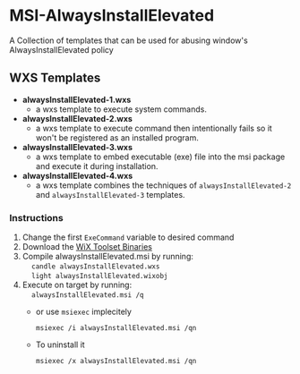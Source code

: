 # MSI-AlwaysInstallElevated
A Collection of templates that can be used for abusing window's AlwaysInstallElevated policy



## WXS Templates

* **alwaysInstallElevated-1.wxs** 
    * a wxs template to execute system commands.
* **alwaysInstallElevated-2.wxs** 
    * a wxs template to execute command then intentionally fails so it won't be registered as an installed program.
* **alwaysInstallElevated-3.wxs** 
    * a wxs template to embed executable (exe) file into the msi package and execute it during installation.
* **alwaysInstallElevated-4.wxs** 
    * a wxs template combines the techniques of `alwaysInstallElevated-2` and `alwaysInstallElevated-3` templates.

### Instructions
1. Change the first `ExeCommand` variable to desired command  
2. Download the [WiX Toolset Binaries](https://github.com/wixtoolset/wix3/releases/tag/wix3112rtm)
3. Compile alwaysInstallElevated.msi by running:  
&nbsp;&nbsp;&nbsp;&nbsp;`candle alwaysInstallElevated.wxs`  
&nbsp;&nbsp;&nbsp;&nbsp;`light alwaysInstallElevated.wixobj`  
4. Execute on target by running:  
&nbsp;&nbsp;&nbsp;&nbsp;`alwaysInstallElevated.msi /q`
    - or use `msiexec` implecitely 
        
        `msiexec /i alwaysInstallElevated.msi /qn`
    - To uninstall it
        
        `msiexec /x alwaysInstallElevated.msi /qn`
